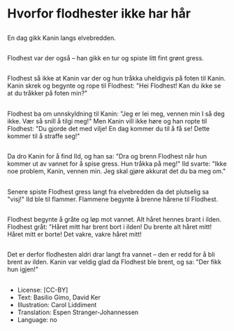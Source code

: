 # Hvorfor flodhester ikke har hår

##
En dag gikk Kanin langs elvebredden.

##
Flodhest var der også – han gikk en tur og spiste litt fint grønt gress.

##
Flodhest så ikke at Kanin var der og hun tråkka uheldigvis på foten til Kanin. Kanin skrek og begynte og rope til Flodhest: "Hei Flodhest! Kan du ikke se at du tråkker på foten min?"

##
Flodhest ba om unnskyldning til Kanin: "Jeg er lei meg, vennen min I så deg ikke. Vær så snill å tilgi meg!" Men Kanin vill ikke høre og han ropte til Flodhest: "Du gjorde det med vilje! En dag kommer du til å få se! Dette kommer til å straffe seg!"

##
Da dro Kanin for å find Ild, og han sa: "Dra og brenn Flodhest når hun kommer ut av vannet for å spise gress. Hun tråkka på meg!" Ild svarte: "Ikke noe problem, Kanin, vennen min. Jeg skal gjøre akkurat det du ba meg om."

##
Senere spiste Flodhest gress langt fra elvebredden da det plutselig sa "visj!" Ild ble til flammer. Flammene begynte å brenne hårene til Flodhest.

##
Flodhest begynte å gråte og løp mot vannet. Alt håret hennes brant i ilden. Flodhest gråt: "Håret mitt har brent bort i ilden! Du brente alt håret mitt! Håret mitt er borte! Det vakre, vakre håret mitt!

##
Det er derfor flodhesten aldri drar langt fra vannet – den er redd for å bli brent av ilden. Kanin var veldig glad da Flodhest ble brent, og sa: "Der fikk hun igjen!"

##
* License: [CC-BY]
* Text: Basilio Gimo, David Ker
* Illustration: Carol Liddiment
* Translation: Espen Stranger-Johannessen
* Language: no
